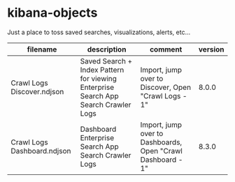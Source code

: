 # kibana-objects

Just a place to toss saved searches, visualizations, alerts, etc...

|filename|description|comment|version|
|---|---|---|---|
|Crawl Logs Discover.ndjson| Saved Search + Index Pattern for viewing Enterprise Search App Search Crawler Logs| Import, jump over to Discover, Open "Crawl Logs - 1"| 8.0.0|
|Crawl Logs Dashboard.ndjson| Dashboard Enterprise Search App Search Crawler Logs|Import, jump over to Dashboards, Open "Crawl Dashboard - 1"| 8.3.0|
